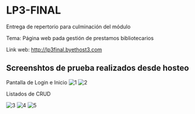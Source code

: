 # LP3-FINAL
Entrega de repertorio para culminación del módulo

Tema: Página web pada gestión de prestamos bibliotecarios

Link web: http://lp3final.byethost3.com

## Screenshtos de prueba realizados desde hosteo

Pantalla de Login e Inicio
![1](https://github.com/user-attachments/assets/c1450dc3-ea8d-44d3-8c66-50291383cfe9)
![2](https://github.com/user-attachments/assets/976fde89-7f28-414c-ac1e-5eb619f63ede)

Listados de CRUD

![3](https://github.com/user-attachments/assets/01920df2-bd8b-47f7-8e2c-c35d5b06543b)
![4](https://github.com/user-attachments/assets/1d15d67d-6506-483d-87dd-6fecd3165254)
![5](https://github.com/user-attachments/assets/36d9a504-d804-4998-ab9f-c1c82af8eec9)
